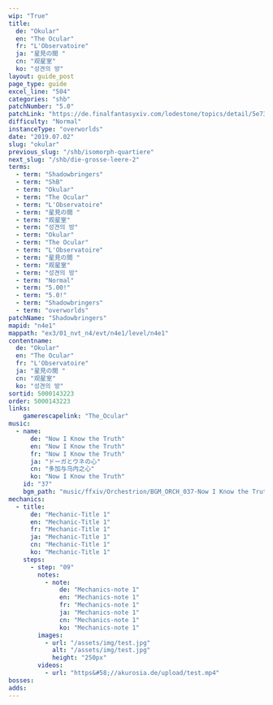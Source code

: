 ```yaml
---
wip: "True"
title:
  de: "Okular"
  en: "The Ocular"
  fr: "L'Observatoire"
  ja: "星見の間 "
  cn: "观星室"
  ko: "성견의 방"
layout: guide_post
page_type: guide
excel_line: "504"
categories: "shb"
patchNumber: "5.0"
patchLink: "https://de.finalfantasyxiv.com/lodestone/topics/detail/5e73c51856d5f1a693b878db0301e239d767c3e9"
difficulty: "Normal"
instanceType: "overworlds"
date: "2019.07.02"
slug: "okular"
previous_slug: "/shb/isomorph-quartiere"
next_slug: "/shb/die-grosse-leere-2"
terms:
  - term: "Shadowbringers"
  - term: "ShB"
  - term: "Okular"
  - term: "The Ocular"
  - term: "L'Observatoire"
  - term: "星見の間 "
  - term: "观星室"
  - term: "성견의 방"
  - term: "Okular"
  - term: "The Ocular"
  - term: "L'Observatoire"
  - term: "星見の間 "
  - term: "观星室"
  - term: "성견의 방"
  - term: "Normal"
  - term: "5.00!"
  - term: "5.0!"
  - term: "Shadowbringers"
  - term: "overworlds"
patchName: "Shadowbringers"
mapid: "n4e1"
mappath: "ex3/01_nvt_n4/evt/n4e1/level/n4e1"
contentname:
  de: "Okular"
  en: "The Ocular"
  fr: "L'Observatoire"
  ja: "星見の間 "
  cn: "观星室"
  ko: "성견의 방"
sortid: 5000143223
order: 5000143223
links:
    gamerescapelink: "The_Ocular"
music:
  - name:
      de: "Now I Know the Truth"
      en: "Now I Know the Truth"
      fr: "Now I Know the Truth"
      ja: "ドーガとウネの心"
      cn: "多加与乌内之心"
      ko: "Now I Know the Truth"
    id: "37"
    bgm_path: "music/ffxiv/Orchestrion/BGM_ORCH_037-Now I Know the Truth.ogg"
mechanics:
  - title:
      de: "Mechanic-Title 1"
      en: "Mechanic-Title 1"
      fr: "Mechanic-Title 1"
      ja: "Mechanic-Title 1"
      cn: "Mechanic-Title 1"
      ko: "Mechanic-Title 1"
    steps:
      - step: "09"
        notes:
          - note:
              de: "Mechanics-note 1"
              en: "Mechanics-note 1"
              fr: "Mechanics-note 1"
              ja: "Mechanics-note 1"
              cn: "Mechanics-note 1"
              ko: "Mechanics-note 1"
        images:
          - url: "/assets/img/test.jpg"
            alt: "/assets/img/test.jpg"
            height: "250px"
        videos:
          - url: "https&#58;//akurosia.de/upload/test.mp4"
bosses:
adds:
---
```

